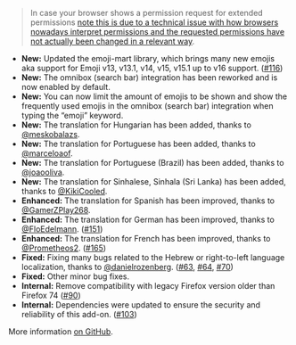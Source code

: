 > In case your browser shows a permission request for extended permissions [note this is due to a technical issue with how browsers nowadays interpret permissions and the requested permissions have not actually been changed in a relevant way](https://github.com/rugk/awesome-emoji-picker/issues/171#issuecomment-3423634393).

* **New:** Updated the emoji-mart library, which brings many new emojis aka support for Emoji v13, v13.1, v14, v15, v15.1 up to v16 support. ([#116](https://github.com/rugk/awesome-emoji-picker/issues/116))
* **New:** The omnibox (search bar) integration has been reworked and is now enabled by default.
* **New:** You can now limit the amount of emojis to be shown and show the frequently used emojis in the omnibox (search bar) integration when typing the “emoji” keyword.
* **New:** The translation for Hungarian has been added, thanks to [@meskobalazs](https://github.com/meskobalazs).
* **New:** The translation for Portuguese has been added, thanks to [@marceloaof](https://github.com/marceloaof).
* **New:** The translation for Portuguese (Brazil) has been added, thanks to [@joaooliva](https://github.com/joaooliva).
* **New:** The translation for Sinhalese, Sinhala (Sri Lanka) has been added, thanks to [@KikiCooled](https://github.com/KikiCooled).
* **Enhanced:** The translation for Spanish has been improved, thanks to [@GamerZPlay268](https://github.com/GamerZPlay268).
* **Enhanced:** The translation for German has been improved, thanks to [@FloEdelmann](https://github.com/FloEdelmann). ([#151](https://github.com/rugk/awesome-emoji-picker/pull/151))
* **Enhanced:** The translation for French has been improved, thanks to [@Prometheos2](https://github.com/Prometheos2). ([#165](https://github.com/rugk/awesome-emoji-picker/pull/165))
* **Fixed:** Fixing many bugs related to the Hebrew or right-to-left language localization, thanks to [@danielrozenberg](https://github.com/danielrozenberg). ([#63](https://github.com/rugk/awesome-emoji-picker/issues/63), [#64](https://github.com/rugk/awesome-emoji-picker/issues/64), [#70](https://github.com/rugk/awesome-emoji-picker/issues/70))
* **Fixed:** Other minor bug fixes.
* **Internal:** Remove compatibility with legacy Firefox version older than Firefox 74 ([#90](https://github.com/rugk/awesome-emoji-picker/issues/90))
* **Internal:** Dependencies were updated to ensure the security and reliability of this add-on. ([#103](https://github.com/rugk/awesome-emoji-picker/issues/103))

More information [on GitHub](https://github.com/rugk/awesome-emoji-picker/releases/tag/v3.0.1).